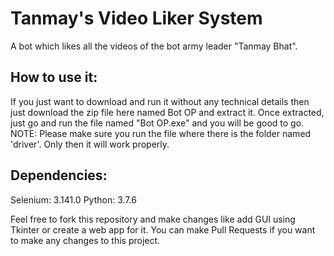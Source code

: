# Tanmay's Video Liker System
A bot which likes all the videos of the bot army leader "Tanmay Bhat".

## How to use it:
If you just want to download and run it without any technical details then just download the zip file here named Bot OP and extract it. Once extracted, just go and run the file named "Bot OP.exe" and you will be good to go.
NOTE: Please make sure you run the file where there is the folder named 'driver'. Only then it will work properly.

## Dependencies:
Selenium: 3.141.0
Python: 3.7.6

Feel free to fork this repository and make changes like add GUI using Tkinter or create a web app for it. You can make Pull Requests if you want to make any changes to this project.
